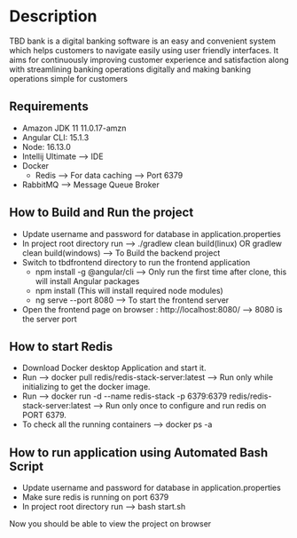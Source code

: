 # Description
TBD bank is a digital banking software is an easy and convenient system which helps customers to navigate easily using user friendly interfaces.  It aims for continuously improving customer experience and satisfaction along with streamlining banking operations digitally and making banking operations simple for customers


## Requirements
- Amazon JDK 11 11.0.17-amzn
- Angular CLI: 15.1.3  
- Node: 16.13.0
- Intellij Ultimate --> IDE
- Docker
  - Redis --> For data caching --> Port 6379
- RabbitMQ -->  Message Queue Broker

## How to Build and Run the project
- Update username and password for database in application.properties
- In project root directory run --> ./gradlew clean build(linux) OR gradlew clean build(windows) --> To Build the backend project
- Switch to tbdfrontend directory to run the frontend application
  - npm install -g @angular/cli --> Only run the first time after clone, this will install Angular packages
  - npm install (This will install required node modules)
  - ng serve --port 8080 --> To start the frontend server
- Open the frontend page on browser : http://localhost:8080/ --> 8080 is the server port

## How to start Redis
- Download Docker desktop Application and start it.
- Run --> docker pull redis/redis-stack-server:latest --> Run only while initializing to get the docker image.
- Run --> docker run -d --name redis-stack -p 6379:6379 redis/redis-stack-server:latest --> Run only once to configure and run redis on PORT 6379.
- To check all the running containers --> docker ps -a

## How to run application using Automated Bash Script
- Update username and password for database in application.properties
- Make sure redis is running on port 6379
- In project root directory run --> bash start.sh

Now you should be able to view the project on browser